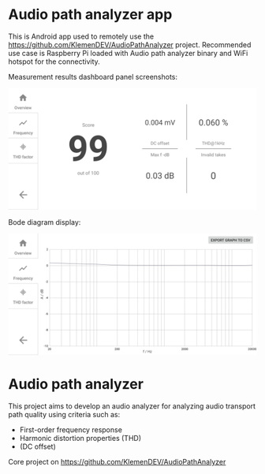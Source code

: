 # Audio path analyzer app

This is Android app used to remotely use the https://github.com/KlemenDEV/AudioPathAnalyzer project.
Recommended use case is Raspberry Pi loaded with Audio path analyzer binary and WiFi hotspot for the
connectivity.

Measurement results dashboard panel screenshots:

<p align="center">
<img src="./screenshot1.jpg" width="550" alt="Screenshot 1">
</p>

Bode diagram display:

<p align="center">
<img src="./screenshot2.jpg" width="550" alt="Screenshot 1">
</p>

# Audio path analyzer

This project aims to develop an audio analyzer for analyzing audio transport path quality using criteria such as:
* First-order frequency response
* Harmonic distortion properties (THD)
* (DC offset)

Core project on https://github.com/KlemenDEV/AudioPathAnalyzer
